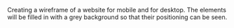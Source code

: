 Creating a wireframe of a website for mobile and for desktop. The elements will be filled in with a grey background so that their positioning can be seen.
